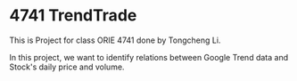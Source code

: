 # 4741 TrendTrade
This is Project for class ORIE 4741 done by Tongcheng Li. 

In this project, we want to identify relations between Google Trend data and Stock's daily price and volume.

